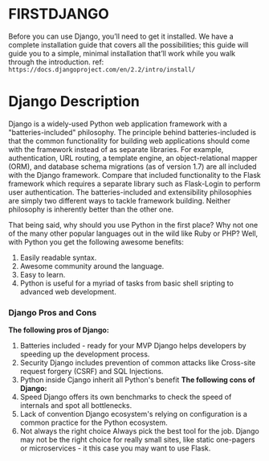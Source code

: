 # FIRSTDJANGO

Before you can use Django, you’ll need to get it installed. We have a complete installation guide that covers all the possibilities; this guide will guide you to a simple, minimal installation that’ll work while you walk through the introduction.
ref: ``https://docs.djangoproject.com/en/2.2/intro/install/``


# Django Description
Django is a widely-used Python web application framework with a "batteries-included" philosophy. The principle behind batteries-included is that the common functionality for building web applications should come with the framework instead of as separate libraries.
For example, authentication, URL routing, a template engine, an object-relational mapper (ORM), and database schema migrations (as of version 1.7) are all included with the Django framework. Compare that included functionality to the Flask framework which requires a separate library such as Flask-Login to perform user authentication.
The batteries-included and extensibility philosophies are simply two different ways to tackle framework building. Neither philosophy is inherently better than the other one.

That being said, why should you use Python in the first place? Why not one of the many other popular languages out in the wild like Ruby or PHP? Well, with Python you get the following awesome benefits:
1. Easily readable syntax.
2. Awesome community around the language.
3. Easy to learn.
4. Python is useful for a myriad of tasks from basic shell sripting to advanced web development.

### Django Pros and Cons
**The following pros of Django:**
1. Batteries included - ready for your MVP
Django helps developers by speeding up the development process. 
2. Security
Django includes prevention of common attacks like Cross-site request forgery (CSRF) and SQL Injections.
3. Python inside
Cjango inherit all Python's benefit
**The following cons of Django:**
1. Speed
Django offers its own benchmarks to check the speed of internals and spot all bottlenecks.
2. Lack of convention
Django ecosystem's relying on configuration is a common practice for the Python ecosystem.
3. Not always the right choice
Always pick the best tool for the job. Django may not be the right choice for really small sites, like static one-pagers or microservices - it this case you may want to use Flask.
